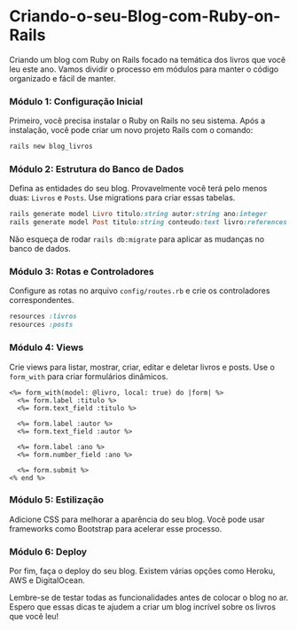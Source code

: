 # Criando-o-seu-Blog-com-Ruby-on-Rails

Criando um blog com Ruby on Rails focado na temática dos livros que você leu este ano. Vamos dividir o processo em módulos para manter o código organizado e fácil de manter.

### Módulo 1: Configuração Inicial
Primeiro, você precisa instalar o Ruby on Rails no seu sistema. Após a instalação, você pode criar um novo projeto Rails com o comando:

```ruby
rails new blog_livros
```

### Módulo 2: Estrutura do Banco de Dados
Defina as entidades do seu blog. Provavelmente você terá pelo menos duas: `Livros` e `Posts`. Use migrations para criar essas tabelas.

```ruby
rails generate model Livro titulo:string autor:string ano:integer
rails generate model Post titulo:string conteudo:text livro:references
```

Não esqueça de rodar `rails db:migrate` para aplicar as mudanças no banco de dados.

### Módulo 3: Rotas e Controladores
Configure as rotas no arquivo `config/routes.rb` e crie os controladores correspondentes.

```ruby
resources :livros
resources :posts
```

### Módulo 4: Views
Crie views para listar, mostrar, criar, editar e deletar livros e posts. Use o `form_with` para criar formulários dinâmicos.

```erb
<%= form_with(model: @livro, local: true) do |form| %>
  <%= form.label :titulo %>
  <%= form.text_field :titulo %>

  <%= form.label :autor %>
  <%= form.text_field :autor %>

  <%= form.label :ano %>
  <%= form.number_field :ano %>

  <%= form.submit %>
<% end %>
```

### Módulo 5: Estilização
Adicione CSS para melhorar a aparência do seu blog. Você pode usar frameworks como Bootstrap para acelerar esse processo.

### Módulo 6: Deploy
Por fim, faça o deploy do seu blog. Existem várias opções como Heroku, AWS e DigitalOcean.

Lembre-se de testar todas as funcionalidades antes de colocar o blog no ar. Espero que essas dicas te ajudem a criar um blog incrível sobre os livros que você leu!
